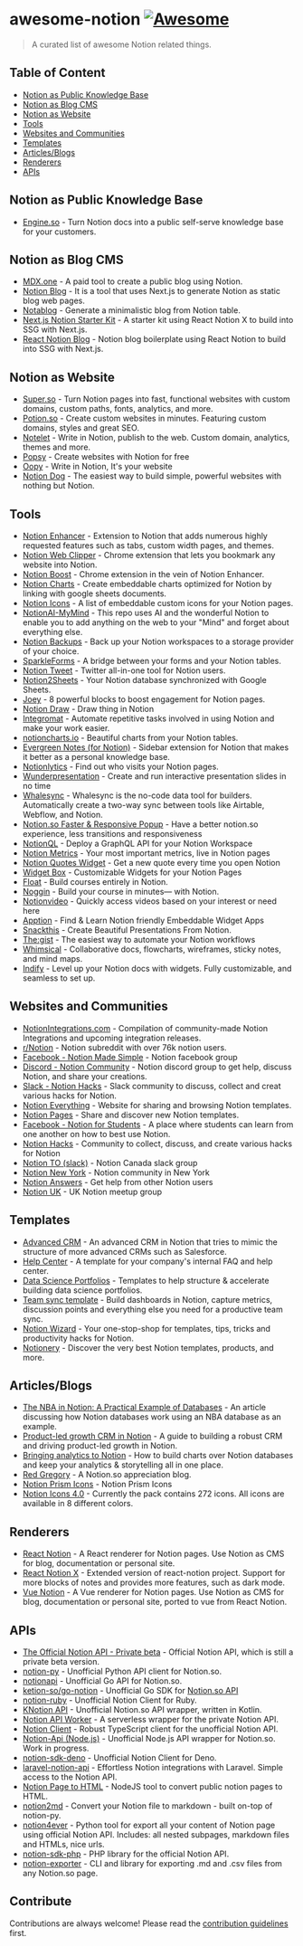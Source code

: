 # awesome-notion [![Awesome](https://cdn.rawgit.com/sindresorhus/awesome/d7305f38d29fed78fa85652e3a63e154dd8e8829/media/badge.svg)](https://github.com/sindresorhus/awesome)

> A curated list of awesome Notion related things.

## Table of Content

- [Notion as Public Knowledge Base](#notion-as-public-knowledge-base)
- [Notion as Blog CMS](#notion-as-blog-cms)
- [Notion as Website](#notion-as-website)
- [Tools](#tools)
- [Websites and Communities](#websites-and-communities)
- [Templates](#templates)
- [Articles/Blogs](#articles/blogs)
- [Renderers](#renderers)
- [APIs](#APIs)

## Notion as Public Knowledge Base

- [Engine.so](https://engine.so?utm_source=awesome-notion) - Turn Notion docs into a public self-serve knowledge base for your customers.

## Notion as Blog CMS

- [MDX.one](https://mdx.one) - A paid tool to create a public blog using Notion.
- [Notion Blog](https://github.com/ijjk/notion-blog) - It is a tool that uses Next.js to generate Notion as static blog web pages.
- [Notablog](https://github.com/dragonman225/notablog) - Generate a minimalistic blog from Notion table.
- [Next.js Notion Starter Kit](https://github.com/transitive-bullshit/nextjs-notion-starter-kit) - A starter kit using React Notion X to build into SSG with Next.js.
- [React Notion Blog](https://github.com/splitbee/react-notion-blog) - Notion blog boilerplate using React Notion to build into SSG with Next.js.

## Notion as Website

- [Super.so](https://super.so) - Turn Notion pages into fast, functional websites with custom domains, custom paths, fonts, analytics, and more.
- [Potion.so](https://potion.so) - Create custom websites in minutes. Featuring custom domains, styles and great SEO.
- [Notelet](https://notelet.so/) - Write in Notion, publish to the web. Custom domain, analytics, themes and more.
- [Popsy](https://popsy.co/) - Create websites with Notion for free 
- [Oopy](https://www.oopy.io/en) - Write in Notion, It's your website
- [Notion Dog](https://github.com/notiondog/notion.dog) - The easiest way to build simple, powerful websites with nothing but Notion.


## Tools

- [Notion Enhancer](https://github.com/notion-enhancer/notion-enhancer) - Extension to Notion that adds numerous highly requested features such as tabs, custom width pages, and themes.
- [Notion Web Clipper](https://chrome.google.com/webstore/detail/notion-web-clipper/knheggckgoiihginacbkhaalnibhilkk?hl=en) - Chrome extension that lets you bookmark any website into Notion.
- [Notion Boost](https://chrome.google.com/webstore/detail/notion-boost/eciepnnimnjaojlkcpdpcgbfkpcagahd?hl=en) - Chrome extension in the vein of Notion Enhancer.
- [Notion Charts](https://www.notion.vip/charts/) - Create embeddable charts optimized for Notion by linking with google sheets documents.
- [Notion Icons](https://www.notion.vip/icons/) - A list of embeddable custom icons for your Notion pages.
- [NotionAI-MyMind](https://github.com/elblogbruno/NotionAI-MyMind) - This repo uses AI and the wonderful Notion to enable you to add anything on the web to your "Mind" and forget about everything else.
- [Notion Backups](https://notionbackups.com) - Back up your Notion workspaces to a storage provider of your choice.
- [SparkleForms](https://notionsparkles.com/sparkle-forms) - A bridge between your forms and your Notion tables.
- [Notion Tweet](ttps://www.notiontweet.app/) - Twitter all-in-one tool for Notion users.
- [Notion2Sheets](https://notion2sheets.com/) - Your Notion database synchronized with Google Sheets.
- [Joey](https://joey.team) - 8 powerful blocks to boost engagement for Notion pages.
- [Notion Draw](https://www.notion.so/Notion-Draw-0c786bb3ff6a45d388aff17a77e3d344) - Draw thing in Notion
- [Integromat](https://www.integromat.com/en/integrations/notion) - Automate repetitive tasks involved in using Notion and make your work easier.
- [notioncharts.io](https://notioncharts.io) - Beautiful charts from your Notion tables.
- [Evergreen Notes (for Notion)](https://chrome.google.com/webstore/detail/evergreen-notes-for-notio/chhpogndpjcgjbnbcodhdnilklfanmfh) -  Sidebar extension for Notion that makes it better as a personal knowledge base.
- [Notionlytics](https://notionlytics.com/) - Find out who visits your Notion pages.
- [Wunderpresentation](https://wunderpresentation.com/) - Create and run interactive presentation slides in no time
- [Whalesync](https://www.whalesync.com/) - Whalesync is the no-code data tool for builders. Automatically create a two-way sync between tools like Airtable, Webflow, and Notion.
- [Notion.so Faster & Responsive Popup](https://chrome.google.com/webstore/detail/notionso-faster-responsiv/leadcilhbmibbkgbnjgmmnfgnnhmeddk/) - Have a better notion.so experience, less transitions and responsiveness
- [NotionQL](https://notionql.com/) - Deploy a GraphQL API for your Notion Workspace
- [Notion Metrics](https://notionmetrics.com/) - Your most important metrics,
live in Notion pages
- [Notion Quotes Widget](https://notion-quotes.vercel.app/) - Get a new quote every time you open Notion
- [Widget Box](https://widgetbox.app/) - Customizable Widgets for your Notion Pages
- [Float](https://www.float.so/) - Build courses entirely in Notion.
- [Noggin](https://www.noggin.so/) - Build your course in minutes— with Notion.
- [Notionvideo](https://notionvideos.com/) - Quickly access videos based on your interest or need here
- [Apption](https://apption.co/) - Find & Learn Notion friendly Embeddable Widget Apps
- [Snackthis](https://snackthis.co/) - Create Beautiful Presentations From Notion.
- [The:gist](https://www.thegist.so/) - The easiest way to automate your Notion workflows
- [Whimsical](https://whimsical.com/) - Collaborative docs, flowcharts, wireframes, sticky notes, and mind maps.
- [Indify](https://indify.co/) - Level up your Notion docs with widgets. Fully customizable, and seamless to set up.

## Websites and Communities

- [NotionIntegrations.com](https://notionintegrations.com) - Compilation of community-made Notion Integrations and upcoming integration releases.
- [r/Notion](https://www.reddit.com/r/Notion/) - Notion subreddit with over 76k notion users.
- [Facebook - Notion Made Simple](https://www.facebook.com/groups/notioncommunity/) - Notion facebook group
- [Discord - Notion Community](https://discord.com/invite/KJJ95qa) - Notion discord group to get help, discuss Notion, and share your creations.
- [Slack - Notion Hacks](https://www.notion.so/Notion-Hacks-27b92f71afcd4ae2ac9a4d14fef0ce47) - Slack community to discuss, collect and creat various hacks for Notion.
- [Notion Everything](https://www.notioneverything.com/) - Website for sharing and browsing Notion templates.
- [Notion Pages](https://notionpages.com/) - Share and discover new Notion templates.
- [Facebook - Notion for Students](https://www.facebook.com/groups/896572677502021) - A place where students can learn from one another on how to best use Notion.
- [Notion Hacks](https://www.notion.so/notionhacks/Notion-Hacks-27b92f71afcd4ae2ac9a4d14fef0ce47) - Community to collect, discuss, and create various hacks for Notion
- [Notion TO (slack)](https://notionto.slack.com/join/shared_invite/zt-d40b56vn-kOHiNKvv1Nl_AMODWHWp1w#/) - Notion Canada slack group
- [Notion New York](https://www.meetup.com/NotionNewYork/) - Notion community in New York
- [Notion Answers](https://notionanswers.com/) - Get help from other Notion users
- [Notion UK](https://www.meetup.com/Notion-UK/) - UK Notion meetup group

## Templates

- [Advanced CRM](https://www.notion.so/Advanced-CRM-efbba1299cf84e1698f2e504645e8f76) - An advanced CRM in Notion that tries to mimic the structure of more advanced CRMs such as Salesforce.
- [Help Center](https://www.notion.so/Help-Center-00597f7a5fc94ac1b923bff9614e4aa2) - A template for your company's internal FAQ and help center.
- [Data Science Portfolios](https://deepnote.notion.site/Deepnote-s-DS-Portfolio-Notion-Templates-974be7d3075d42a3b5e27af2130c10be) - Templates to help structure & accelerate building data science portfolios.
- [Team sync template](https://deepnote.notion.site/Deepnote-s-Team-Sync-Template-745cdfe949a94f3da17ea244cd558dab) - Build dashboards in Notion, capture metrics, discussion points and everything else you need for a productive team sync. 
- [Notion Wizard](https://www.notionwizard.com/) - Your one-stop-shop for templates, tips, tricks and productivity hacks for Notion.
- [Notionery](https://notionery.com/) - Discover the very best Notion templates, products, and more.

## Articles/Blogs

- [The NBA in Notion: A Practical Example of Databases](https://www.notion.vip/the-nba-in-notion-a-practical-example-of-databases/) - An article discussing how Notion databases work using an NBA database as an example.
- [Product-led growth CRM in Notion](https://deepnote.com/blog/product-led-growth-crm-in-notion-ckwku4568wexb0b73c9clm7r3) - A guide to building a robust CRM and driving product-led growth in Notion.
- [Bringing analytics to Notion](https://deepnote.com/blog/bringing-analytics-to-notion-with-deepnote-ckvpqky1syeud0b71o73g4swz) - How to build charts over Notion databases and keep your analytics & storytelling all in one place.
- [Red Gregory](https://www.redgregory.com/) - A Notion.so appreciation blog.
- [Notion Prism Icons](https://vyshnav.xyz/blog/notion-prism-icons) - Notion Prism Icons
- [Notion Icons 4.0](https://vyshnav.xyz/blog/notion-icons-40) - Currently the pack contains 272 icons. All icons are available in 8 different colors.

## Renderers

- [React Notion](https://github.com/splitbee/react-notion) - A React renderer for Notion pages. Use Notion as CMS for blog, documentation or personal site.
- [React Notion X](https://github.com/NotionX/react-notion-x) - Extended version of react-notion project. Support for more blocks of notes and provides more features, such as dark mode.
- [Vue Notion](https://github.com/janniks/vue-notion) - A Vue renderer for Notion pages. Use Notion as CMS for blog, documentation or personal site, ported to vue from React Notion.

## APIs

- [The Official Notion API - Private beta](https://developers.notion.com/) - Official Notion API, which is still a private beta version.
- [notion-py](https://github.com/jamalex/notion-py) - Unofficial Python API client for Notion.so.
- [notionapi](https://github.com/kjk/notionapi) - Unofficial Go API for Notion.so.
- [ketion-so/go-notion](https://github.com/ketion-so/go-notion) - Unofficial Go SDK for [Notion.so API](https://developers.notion.com)
- [notion-ruby](https://github.com/danmurphy1217/notion-ruby) - Unofficial Notion Client for Ruby.
- [KNotion API](https://github.com/notionsdk/notion-sdk-kotlin) - Unofficial Notion.so API wrapper, written in Kotlin.
- [Notion API Worker](https://github.com/splitbee/notion-api-worker) - A serverless wrapper for the private Notion API.
- [Notion Client](https://github.com/NotionX/react-notion-x/tree/master/packages/notion-client) - Robust TypeScript client for the unofficial Notion API.
- [Notion-Api (Node.js)](https://github.com/cstrnt/notion-api) - Unofficial Node.js API wrapper for Notion.so. Work in progress.
- [notion-sdk-deno](https://github.com/yeukfei02/notion-sdk-deno) - Unofficial Notion Client for Deno.
- [laravel-notion-api](https://github.com/5am-code/laravel-notion-api) - Effortless Notion integrations with Laravel. Simple access to the Notion API.
- [Notion Page to HTML](https://github.com/asnunes/notion-page-to-html) - NodeJS tool to convert public notion pages to HTML.
- [notion2md](https://github.com/echo724/notion2md) - Convert your Notion file to markdown - built on-top of notion-py.
- [notion4ever](https://github.com/MerkulovDaniil/notion4ever) - Python tool for export all your content of Notion page using official Notion API. Includes: all nested subpages, markdown files and HTMLs, nice urls.
- [notion-sdk-php](https://github.com/brd6/notion-sdk-php/) - PHP library for the official Notion API.
- [notion-exporter](https://github.com/yannbolliger/notion-exporter) - CLI and library for exporting .md and .csv files from any Notion.so page.

## Contribute

Contributions are always welcome!
Please read the [contribution guidelines](contributing.md) first.
